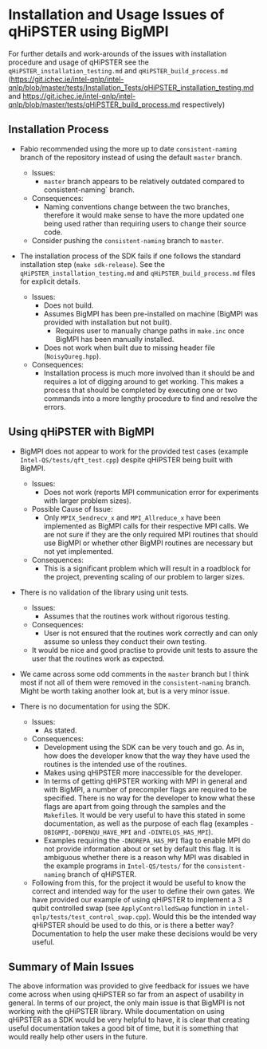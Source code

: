 # Installation and Usage Issues of qHiPSTER using BigMPI

For further details and work-arounds of the issues with installation procedure and usage of qHiPSTER see the `qHiPSTER_installation_testing.md` and `qHiPSTER_build_process.md` (https://git.ichec.ie/intel-qnlp/intel-qnlp/blob/master/tests/Installation_Tests/qHiPSTER_installation_testing.md and https://git.ichec.ie/intel-qnlp/intel-qnlp/blob/master/tests/qHiPSTER_build_process.md respectively)

## Installation Process

- Fabio recommended using the more up to date `consistent-naming` branch of the repository instead of using the default `master` branch.
    - Issues: 
        - `master` branch appears to be relatively outdated compared to consistent-naming` branch.
    - Consequences: 
        - Naming conventions change between the two branches, therefore it would make sense to have the more updated one being used rather than requiring users to change their source code.
    - Consider pushing the `consistent-naming` branch to `master`.

- The installation process of the SDK fails if one follows the standard installation step (```make sdk-release```). See the `qHiPSTER_installation_testing.md` and `qHiPSTER_build_process.md` files for explicit details.
    - Issues:
        - Does not build.
        - Assumes BigMPI has been pre-installed on machine (BigMPI was provided with installation but not built).
            - Requires user to manually change paths in `make.inc` once BigMPI has been manually installed.
        - Does not work when built due to missing header file (`NoisyQureg.hpp`).
    - Consequences:
        - Installation process is much more involved than it should be and requires a lot of digging around to get working. This makes a process that should be completed by executing one or two commands into a more lengthy procedure to find and resolve the errors.
    

## Using qHiPSTER with BigMPI

- BigMPI does not appear to work for the provided test cases (example `Intel-QS/tests/qft_test.cpp`) despite qHiPSTER being built with BigMPI.
    - Issues:
        - Does not work (reports MPI communication error for experiments with larger problem sizes).
    - Possible Cause of Issue: 
        - Only `MPIX_Sendrecv_x` and `MPI_Allreduce_x` have been implemented as BigMPI calls for their respective MPI calls. We are not sure if they are the only required MPI routines that should use BigMPI or whether other BigMPI routines are necessary but not yet implemented.
    - Consequences:
        - This is a significant problem which will result in a roadblock for the project, preventing scaling of our problem to larger sizes.
    
- There is no validation of the library using unit tests.
    - Issues:
        - Assumes that the routines work without rigorous testing.
    - Consequences:
        - User is not ensured that the routines work correctly and can only assume so unless they conduct their own testing.
    - It would be nice and good practise to provide unit tests to assure the user that the routines work as expected.

- We came across some odd comments in the `master` branch but I think most if not all of them were removed in the `consistent-naming` branch. Might be worth taking another look at, but is a very minor issue.


- There is no documentation for using the SDK.
    - Issues:
        - As stated.
    - Consequences:
        - Development using the SDK can be very touch and go. As in, how does the developer know that the way they have used the routines is the intended use of the routines.
        - Makes using qHiPSTER more inaccessible for the developer.
        - In terms of getting qHiPSTER working with MPI in general and with BigMPI, a number of precompiler flags are required to be specified. There is no way for the developer to know what these flags are apart from going through the samples and the `Makefile`s. It would be very useful to have this stated in some documentation, as well as the purpose of each flag (examples `-DBIGMPI`,`-DOPENQU_HAVE_MPI` and `-DINTELQS_HAS_MPI`).
        - Examples requiring the `-DNOREPA_HAS_MPI` flag to enable MPI do not provide information about or set by default this flag. It is ambiguous whether there is a reason why MPI was disabled in the example programs in `Intel-QS/tests/` for the `consistent-naming` branch of qHiPSTER.
    - Following from this, for the project it would be useful to know the correct and intended way for the user to define their own gates. We have provided our example of using qHiPSTER to implement a 3 qubit controlled swap (see `ApplyControlledSwap` function in `intel-qnlp/tests/test_control_swap.cpp`). Would this be the intended way qHiPSTER should be used to do this, or is there a better way? Documentation to help the user make these decisions would be very useful.


## Summary of Main Issues
The above information was provided to give feedback for issues we have come across when using qHiPSTER so far from an aspect of usability in general. In terms of our project, the only main issue is that BigMPI is not working with the qHiPSTER library. While documentation on using qHiPSTER as a SDK would be very helpful to have, it is clear that creating useful documentation takes a good bit of time, but it is something that would really help other users in the future.